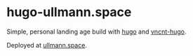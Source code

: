 # hugo-ullmann.space

Simple, personal landing age build with [hugo](https://gohugo.io) and [vncnt-hugo](https://github.com/fncnt/vncnt-hugo).

Deployed at [ullmann.space](https://ullmann.space).
